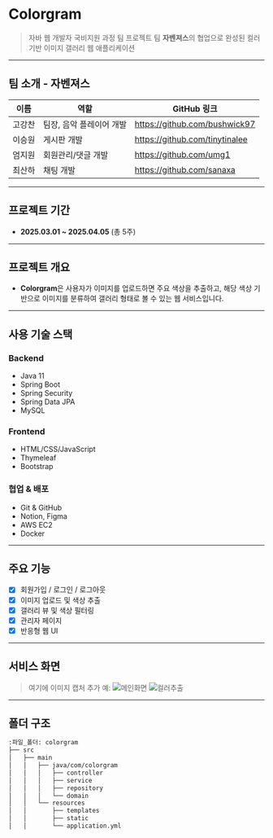 # Colorgram
> 자바 웹 개발자 국비지원 과정 팀 프로젝트
> 팀 **자벤져스**의 협업으로 완성된 컬러 기반 이미지 갤러리 웹 애플리케이션
---
## 팀 소개 - 자벤져스
|  이름  |          역할            |          GitHub 링크           |
|--------|--------------------------|--------------------------------|
| 고강찬 | 팀장, 음악 플레이어 개발 | https://github.com/bushwick97  |
| 이승원 |       게시판 개발        | https://github.com/tinytinalee |
| 엄지원 |    회원관리/댓글 개발    | https://github.com/umg1        |
| 최산하 |        채팅 개발         | https://github.com/sanaxa      |
---
## 프로젝트 기간
- **2025.03.01 ~ 2025.04.05** (총 5주)
---
## 프로젝트 개요
- **Colorgram**은 사용자가 이미지를 업로드하면 주요 색상을 추출하고,
해당 색상 기반으로 이미지를 분류하여 갤러리 형태로 볼 수 있는 웹 서비스입니다.
---
## 사용 기술 스택
### Backend
- Java 11
- Spring Boot
- Spring Security
- Spring Data JPA
- MySQL
### Frontend
- HTML/CSS/JavaScript
- Thymeleaf
- Bootstrap
### 협업 & 배포
- Git & GitHub
- Notion, Figma
- AWS EC2
- Docker
---
## 주요 기능
- [x] 회원가입 / 로그인 / 로그아웃
- [x] 이미지 업로드 및 색상 추출
- [x] 갤러리 뷰 및 색상 필터링
- [x] 관리자 페이지
- [x] 반응형 웹 UI
---
## 서비스 화면
> 여기에 이미지 캡처 추가
> 예:
> ![메인화면](images/main_page.png)
> ![컬러추출](images/color_extraction.png)
---
## 폴더 구조
```bash
:파일_폴더: colorgram
├── src
│   ├── main
│   │   ├── java/com/colorgram
│   │   │   ├── controller
│   │   │   ├── service
│   │   │   ├── repository
│   │   │   └── domain
│   │   └── resources
│   │       ├── templates
│   │       ├── static
│   │       └── application.yml





